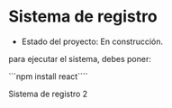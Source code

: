 <h1>Sistema de registro</h1>

- Estado del proyecto: En construcción.

para ejecutar el sistema, debes poner:

```npm install react````

Sistema de registro 2
